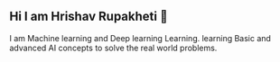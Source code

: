 ## Hi I am Hrishav Rupakheti 👋
I am Machine learning and Deep learning Learning. learning Basic and advanced AI concepts to solve the real world problems. 

